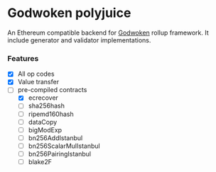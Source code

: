 
# Godwoken polyjuice
An Ethereum compatible backend for [Godwoken](https://github.com/nervosnetwork/godwoken) rollup framework. It include generator and validator implementations.

### Features
- [x] All op codes
- [x] Value transfer
- [ ] pre-compiled contracts
  + [x] ecrecover
  + [ ] sha256hash
  + [ ] ripemd160hash
  + [ ] dataCopy
  + [ ] bigModExp
  + [ ] bn256AddIstanbul
  + [ ] bn256ScalarMulIstanbul
  + [ ] bn256PairingIstanbul
  + [ ] blake2F
